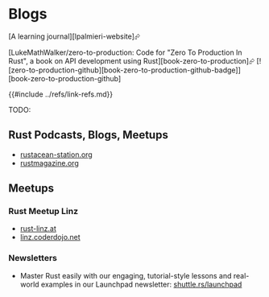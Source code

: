 # Blogs

[A learning journal][lpalmieri-website]⮳

[LukeMathWalker/zero-to-production: Code for \"Zero To Production In Rust\", a book on API development using Rust][book-zero-to-production]⮳  [![zero-to-production-github][book-zero-to-production-github-badge]][book-zero-to-production-github]

{{#include ../refs/link-refs.md}}

<div class="hidden">
TODO:

## Rust Podcasts, Blogs, Meetups

- [rustacean-station.org][rustacean-station]
- [rustmagazine.org][rustmagazine.org]

## Meetups

### Rust Meetup Linz

- [rust-linz.at][rust-linz.at]
- [linz.coderdojo.net][linz.coderdojo.net]

### Newsletters

- Master Rust easily with our engaging, tutorial-style lessons and real-world examples in our Launchpad newsletter: [shuttle.rs/launchpad][launchpad-shuttle.rs]

[launchpad-shuttle.rs]: https://www.shuttle.rs/launchpad
[linz.coderdojo.net]: https://linz.coderdojo.net
[rust-linz.at]: https://rust-linz.at
[rustacean-station]: https://rustacean-station.org
[rustmagazine.org]: https://rustmagazine.org
</div>
